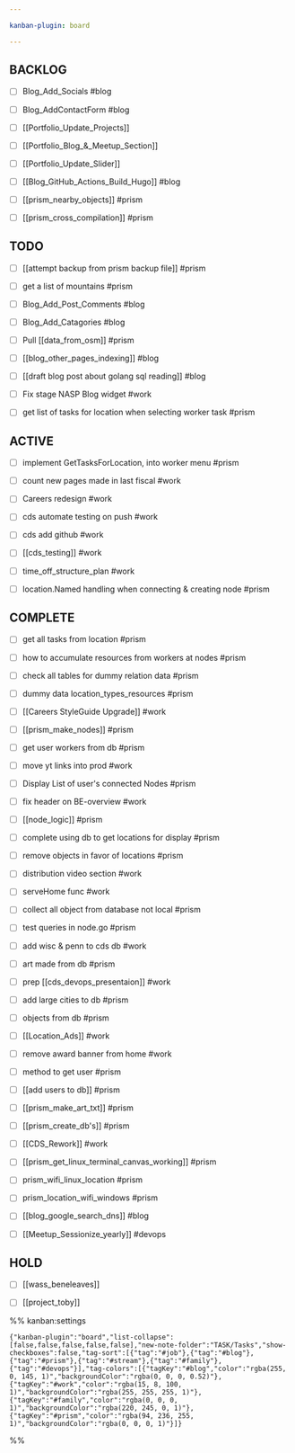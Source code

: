```yaml
---

kanban-plugin: board

---
```


## BACKLOG

- [ ] Blog_Add_Socials
	#blog
- [ ] Blog_AddContactForm
	#blog
- [ ] [[Portfolio_Update_Projects]]
- [ ] [[Portfolio_Blog_&_Meetup_Section]]
- [ ] [[Portfolio_Update_Slider]]
- [ ] [[Blog_GitHub_Actions_Build_Hugo]]
	#blog
- [ ] [[prism_nearby_objects]]
	#prism
- [ ] [[prism_cross_compilation]]
	#prism


## TODO

- [ ] [[attempt backup from prism backup file]]
	#prism
- [ ] get a list of mountains
	#prism
- [ ] Blog_Add_Post_Comments
	#blog
- [ ] Blog_Add_Catagories
	#blog
- [ ] Pull [[data_from_osm]]
	#prism
- [ ] [[blog_other_pages_indexing]]
	#blog
- [ ] [[draft blog post about golang sql reading]]
	#blog
- [ ] Fix stage NASP Blog widget
	#work
- [ ] get list of tasks for location when selecting worker task
	#prism


## ACTIVE

- [ ] implement GetTasksForLocation, into worker menu
	#prism
- [ ] count new pages made in last fiscal
	#work
- [ ] Careers redesign
	#work
- [ ] cds automate testing on push
	#work
- [ ] cds add github
	#work
- [ ] [[cds_testing]]
	#work
- [ ] time_off_structure_plan
	#work
- [ ] location.Named handling when connecting & creating node
	#prism


## COMPLETE

- [ ] get all tasks from location
	#prism
- [ ] how to accumulate resources from workers at nodes
	#prism
- [ ] check all tables for dummy relation data
	#prism
- [ ] dummy data location_types_resources
	#prism
- [ ] [[Careers StyleGuide Upgrade]]
	#work
- [ ] [[prism_make_nodes]]
	#prism
- [ ] get user workers from db
	#prism
- [ ] move yt links into prod
	#work
- [ ] Display List of user's connected Nodes
	#prism
- [ ] fix header on BE-overview
	#work
- [ ] [[node_logic]]
	#prism
- [ ] complete using db to get locations for display
	#prism
- [ ] remove objects in favor of locations
	#prism
- [ ] distribution video section
	#work
- [ ] serveHome func
	#work
- [ ] collect all object from database not local
	#prism
- [ ] test queries in node.go
	#prism
- [ ] add wisc & penn to cds db 
	#work
- [ ] art made from db
	#prism
- [ ] prep [[cds_devops_presentaion]]
	#work
- [ ] add large cities to db 
	#prism
- [ ] objects from db
	#prism
- [ ] [[Location_Ads]]
	#work
- [ ] remove award banner from home 
	#work
- [ ] method to get user
	#prism
- [ ] [[add users to db]]
	#prism
- [ ] [[prism_make_art_txt]]
	#prism
- [ ] [[prism_create_db's]]
	#prism
- [ ] [[CDS_Rework]]
	#work
- [ ] [[prism_get_linux_terminal_canvas_working]]
	#prism
- [ ] prism_wifi_linux_location
	#prism
- [ ] prism_location_wifi_windows
	#prism
- [ ] [[blog_google_search_dns]]
	#blog
- [ ] [[Meetup_Sessionize_yearly]]
	#devops


## HOLD

- [ ] [[wass_beneleaves]]
- [ ] [[project_toby]]




%% kanban:settings
```
{"kanban-plugin":"board","list-collapse":[false,false,false,false,false],"new-note-folder":"TASK/Tasks","show-checkboxes":false,"tag-sort":[{"tag":"#job"},{"tag":"#blog"},{"tag":"#prism"},{"tag":"#stream"},{"tag":"#family"},{"tag":"#devops"}],"tag-colors":[{"tagKey":"#blog","color":"rgba(255, 0, 145, 1)","backgroundColor":"rgba(0, 0, 0, 0.52)"},{"tagKey":"#work","color":"rgba(15, 8, 100, 1)","backgroundColor":"rgba(255, 255, 255, 1)"},{"tagKey":"#family","color":"rgba(0, 0, 0, 1)","backgroundColor":"rgba(220, 245, 0, 1)"},{"tagKey":"#prism","color":"rgba(94, 236, 255, 1)","backgroundColor":"rgba(0, 0, 0, 1)"}]}
```
%%